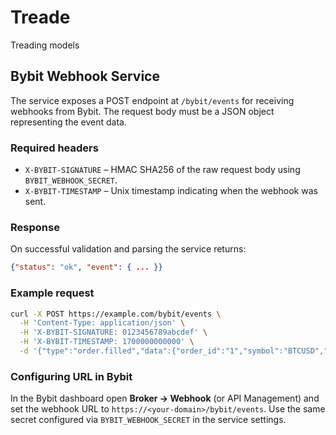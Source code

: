 # Treade
Treading models

## Bybit Webhook Service

The service exposes a POST endpoint at `/bybit/events` for receiving webhooks from Bybit. The request body must be a JSON object representing the event data.

### Required headers

- `X-BYBIT-SIGNATURE` – HMAC SHA256 of the raw request body using `BYBIT_WEBHOOK_SECRET`.
- `X-BYBIT-TIMESTAMP` – Unix timestamp indicating when the webhook was sent.

### Response

On successful validation and parsing the service returns:

```json
{"status": "ok", "event": { ... }}
```

### Example request

```bash
curl -X POST https://example.com/bybit/events \
  -H 'Content-Type: application/json' \
  -H 'X-BYBIT-SIGNATURE: 0123456789abcdef' \
  -H 'X-BYBIT-TIMESTAMP: 1700000000000' \
  -d '{"type":"order.filled","data":{"order_id":"1","symbol":"BTCUSD","price":64000,"qty":1,"side":"Buy"}}'
```

### Configuring URL in Bybit

In the Bybit dashboard open **Broker → Webhook** (or API Management) and set the webhook URL to `https://<your-domain>/bybit/events`. Use the same secret configured via `BYBIT_WEBHOOK_SECRET` in the service settings.

